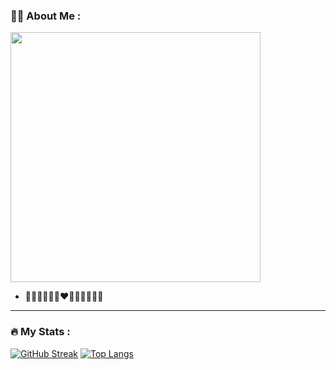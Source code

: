 

<!--
**L-glance/L-glance** is a ✨ _special_ ✨ repository because its `README.md` (this file) appears on your GitHub profile.

Here are some ideas to get you started:

- 🔭 I’m currently working on ...
- 🌱 I’m currently learning ...
- 👯 I’m looking to collaborate on ...
- 🤔 I’m looking for help with ...
- 💬 Ask me about ...
- 📫 How to reach me: ...
- 😄 Pronouns: ...
- ⚡ Fun fact: ...
-->

### :man_technologist: About Me :
<img src="[https://media.giphy.com/media/vFKqnCdLPNOKc/giphy.gif](https://giphy.com/gifs/looneytunesworldofmayhem-world-of-mayhem-looney-tunes-ltwom-RbDKaczqWovIugyJmW)" width="400" height="400" />

- 🌟🌟🌟🌟🌟🌟❤🌟🌟🌟🌟🌟🌟
---
### :fire: My Stats :
[![GitHub Streak](http://github-readme-streak-stats.herokuapp.com?user=L-glance&theme=dark&background=000000)](https://git.io/streak-stats)
[![Top Langs](https://github-readme-stats.vercel.app/api/top-langs/?username=L-glance&layout=compact&theme=vision-friendly-dark)](https://github.com/anuraghazra/github-readme-stats)


